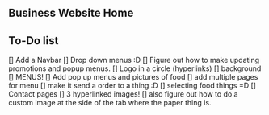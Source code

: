 ## Business Website Home

## To-Do list

[] Add a Navbar
  [] Drop down menus :D
[] Figure out how to make updating promotions and popup menus.
[] Logo in a circle (hyperlinks)
[] background
[] MENUS!
  [] Add pop up menus and pictures of food
  [] add multiple pages for menu
  [] make it send a order to a thing :D
  [] selecting food things =D
[] Contact pages
  [] 3 hyperlinked images!
[] also figure out how to do a custom image at the side of the tab where the paper thing is.
